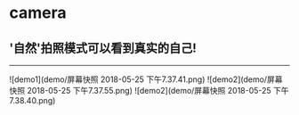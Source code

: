 # camera


## '自然'拍照模式可以看到真实的自己!
-----


![demo1](demo/屏幕快照 2018-05-25 下午7.37.41.png)
![demo2](demo/屏幕快照 2018-05-25 下午7.37.55.png)
![demo2](demo/屏幕快照 2018-05-25 下午7.38.40.png)
